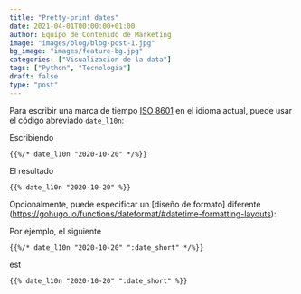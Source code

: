 ```yaml
---
title: "Pretty-print dates"
date: 2021-04-01T00:00:00+01:00
author: Equipo de Contenido de Marketing
image: "images/blog/blog-post-1.jpg"
bg_image: "images/feature-bg.jpg"
categories: ["Visualizacion de la data"]
tags: ["Python", "Tecnologia"]
draft: false
type: "post"
---
```


Para escribir una marca de tiempo [ISO 8601](https://en.wikipedia.org/wiki/ISO_8601) en el idioma actual, puede usar el código abreviado `date_l10n`:

Escribiendo

```
{{%/* date_l10n "2020-10-20" */%}}
```

El resultado

```
{{% date_l10n "2020-10-20" %}}
```

Opcionalmente, puede especificar un [diseño de formato] diferente (https://gohugo.io/functions/dateformat/#datetime-formatting-layouts):

Por ejemplo, el siguiente

```
{{%/* date_l10n "2020-10-20" ":date_short" */%}}
```

est

```
{{% date_l10n "2020-10-20" ":date_short" %}}
```
